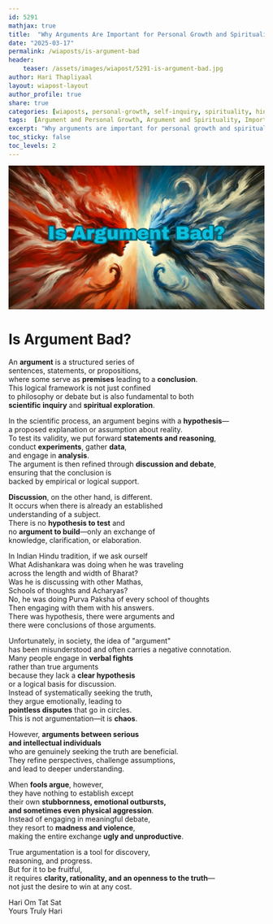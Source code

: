 ```yaml
---       
id: 5291
mathjax: true        
title:  "Why Arguments Are Important for Personal Growth and Spirituality?"        
date: "2025-03-17"        
permalink: /wiaposts/is-argument-bad
header:        
    teaser: /assets/images/wiapost/5291-is-argument-bad.jpg               
author: Hari Thapliyaal        
layout: wiapost-layout        
author_profile: true        
share: true
categories: [wiaposts, personal-growth, self-inquiry, spirituality, hinduism, motivation]
tags:  [Argument and Personal Growth, Argument and Spirituality, Importance of Argument, Why Argument Is Important, Is Argument Bad, How Argument Helps in Personal Growth, Role of Argument in Spirituality]
excerpt: "Why arguments are important for personal growth and spirituality? In this article, I share my insights on how arguments can help you uncover the truth and find happiness and fulfillment by using logical reasoning."
toc_sticky: false
toc_levels: 2
---
```


![Is Argument Bad?](/assets/images/wiapost/5291-is-argument-bad.jpg)

# Is Argument Bad?

An **argument** is a structured series of    
sentences, statements, or propositions,    
where some serve as **premises** leading to a **conclusion**.    
This logical framework is not just confined    
to philosophy or debate but is also fundamental to both    
**scientific inquiry** and **spiritual exploration**.     
   
In the scientific process, an argument begins with a **hypothesis**—   
a proposed explanation or assumption about reality.    
To test its validity, we put forward **statements and reasoning**,    
conduct **experiments**, gather **data**,    
and engage in **analysis**.    
The argument is then refined through **discussion and debate**,    
ensuring that the conclusion is    
backed by empirical or logical support.     
   
**Discussion**, on the other hand, is different.    
It occurs when there is already an established    
understanding of a subject.    
There is no **hypothesis to test** and    
no **argument to build**—only an exchange of    
knowledge, clarification, or elaboration.     
   
In Indian Hindu tradition, if we ask ourself   
What Adishankara was doing when he was traveling    
across the length and width of Bharat?   
Was he is discussing with other Mathas,    
Schools of thoughts and Acharyas?   
No, he was doing Purva Paksha of every school of thoughts    
Then engaging with them with his answers.   
There was hypothesis, there were arguments and    
there were conclusions of those arguments.   
   
Unfortunately, in society, the idea of "argument"    
has been misunderstood and often carries a negative connotation.    
Many people engage in **verbal fights**    
rather than true arguments    
because they lack a **clear hypothesis**    
or a logical basis for discussion.    
Instead of systematically seeking the truth,    
they argue emotionally, leading to    
**pointless disputes** that go in circles.    
This is not argumentation—it is **chaos**.     
   
However, **arguments between serious    
and intellectual individuals**    
who are genuinely seeking the truth are beneficial.    
They refine perspectives, challenge assumptions,    
and lead to deeper understanding.    
   
When **fools argue**, however,    
they have nothing to establish except    
their own **stubbornness, emotional outbursts,    
and sometimes even physical aggression**.    
Instead of engaging in meaningful debate,    
they resort to **madness and violence**,    
making the entire exchange **ugly and unproductive**.     
   
True argumentation is a tool for discovery,    
reasoning, and progress.    
But for it to be fruitful,    
it requires **clarity, rationality, and an openness to the truth**—   
not just the desire to win at any cost.

Hari Om Tat Sat   
Yours Truly Hari

